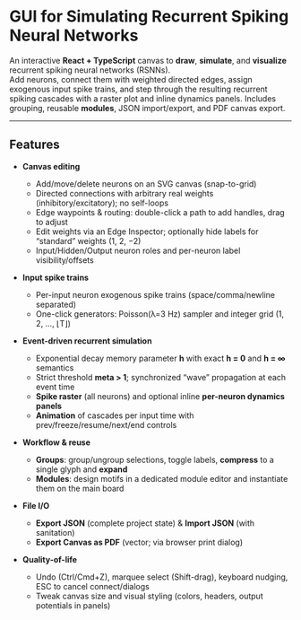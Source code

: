 # GUI for Simulating Recurrent Spiking Neural Networks

An interactive **React + TypeScript** canvas to **draw**, **simulate**, and **visualize** recurrent spiking neural networks (RSNNs).  
Add neurons, connect them with weighted directed edges, assign exogenous input spike trains, and step through the resulting recurrent spiking cascades with a raster plot and inline dynamics panels. Includes grouping, reusable **modules**, JSON import/export, and PDF canvas export.

---

## Features

- **Canvas editing**
  - Add/move/delete neurons on an SVG canvas (snap-to-grid)
  - Directed connections with arbitrary real weights (inhibitory/excitatory); no self-loops
  - Edge waypoints & routing: double-click a path to add handles, drag to adjust
  - Edit weights via an Edge Inspector; optionally hide labels for “standard” weights (1, 2, −2)
  - Input/Hidden/Output neuron roles and per-neuron label visibility/offsets

- **Input spike trains**
  - Per-input neuron exogenous spike trains (space/comma/newline separated)
  - One-click generators: Poisson(λ=3 Hz) sampler and integer grid (1, 2, …, ⌊T⌋)

- **Event-driven recurrent simulation**
  - Exponential decay memory parameter **h** with exact **h = 0** and **h = ∞** semantics
  - Strict threshold **meta > 1**; synchronized “wave” propagation at each event time
  - **Spike raster** (all neurons) and optional inline **per-neuron dynamics panels**
  - **Animation** of cascades per input time with prev/freeze/resume/next/end controls

- **Workflow & reuse**
  - **Groups**: group/ungroup selections, toggle labels, **compress** to a single glyph and **expand**
  - **Modules**: design motifs in a dedicated module editor and instantiate them on the main board

- **File I/O**
  - **Export JSON** (complete project state) & **Import JSON** (with sanitation)
  - **Export Canvas as PDF** (vector; via browser print dialog)

- **Quality-of-life**
  - Undo (Ctrl/Cmd+Z), marquee select (Shift-drag), keyboard nudging, ESC to cancel connect/dialogs
  - Tweak canvas size and visual styling (colors, headers, output potentials in panels)

